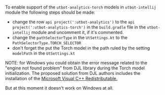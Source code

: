 To enable support of the `utbot-analytics-torch` models in `utbot-intellij` module the following steps should be made:

- change the row `api project(':utbot-analytics')` to the `api project(':utbot-analytics-torch')` in the `build.gradle` file in the `utbot-intellij` module and uncomment it, if it's commented.
- change the `pathSelectorType` in the `UtSettings.kt` to the `PathSelectorType.TORCH_SELECTOR`
- don't forget the put the Torch model in the path ruled by the setting `modelPath` in the `UtSettings.kt`

NOTE: for Windows you could obtain the error message related to the "engine not found problem" from DJL library during the Torch model initialization.
The proposed solution from DJL authors includes the installation of the [Microsoft Visual C++ Redistributable.](https://docs.microsoft.com/en-us/cpp/windows/latest-supported-vc-redist?view=msvc-170)

But at this moment it doesn't work on Windows at all.